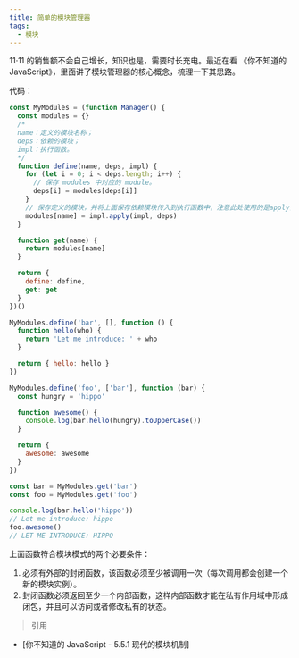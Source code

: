 ```yaml
---
title: 简单的模块管理器
tags:
  - 模块
---
```


11·11 的销售额不会自己增长，知识也是，需要时长充电。最近在看 《你不知道的 JavaScript》，里面讲了模块管理器的核心概念，梳理一下其思路。

<!-- more -->

代码：

```javascript
const MyModules = (function Manager() {
  const modules = {}
  /*
  name：定义的模块名称；
  deps：依赖的模块；
  impl：执行函数。
  */
  function define(name, deps, impl) {
    for (let i = 0; i < deps.length; i++) {
      // 保存 modules 中对应的 module。
      deps[i] = modules[deps[i]]
    }
    // 保存定义的模块，并将上面保存依赖模块传入到执行函数中，注意此处使用的是apply，参数是以数组的形式传入的，依次对应传入的 deps 顺序。
    modules[name] = impl.apply(impl, deps)
  }

  function get(name) {
    return modules[name]
  }

  return {
    define: define,
    get: get
  }
})()

MyModules.define('bar', [], function () {
  function hello(who) {
    return 'Let me introduce: ' + who
  }

  return { hello: hello }
})

MyModules.define('foo', ['bar'], function (bar) {
  const hungry = 'hippo'

  function awesome() {
    console.log(bar.hello(hungry).toUpperCase())
  }

  return {
    awesome: awesome
  }
})

const bar = MyModules.get('bar')
const foo = MyModules.get('foo')

console.log(bar.hello('hippo'))
// Let me introduce: hippo
foo.awesome()
// LET ME INTRODUCE: HIPPO
```

上面函数符合模块模式的两个必要条件：

1. 必须有外部的封闭函数，该函数必须至少被调用一次（每次调用都会创建一个新的模块实例）。
2. 封闭函数必须返回至少一个内部函数，这样内部函数才能在私有作用域中形成闭包，并且可以访问或者修改私有的状态。

> 引用

- [你不知道的 JavaScript - 5.5.1 现代的模块机制]
